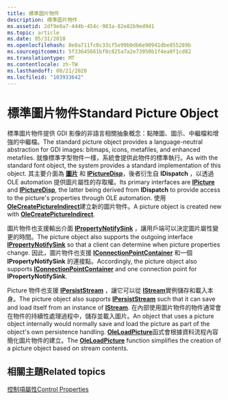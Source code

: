 ```yaml
---
title: 標準圖片物件
description: 標準圖片物件
ms.assetid: 2df9e0a7-444b-454c-983a-82e82b9ed9d1
ms.topic: article
ms.date: 05/31/2018
ms.openlocfilehash: 8e8a711fc0c33cf5e99b0db6e90941dbe855289b
ms.sourcegitcommit: 5f33645661bf8c825a7a2e73950b1f4ea0f1cd82
ms.translationtype: MT
ms.contentlocale: zh-TW
ms.lasthandoff: 08/21/2020
ms.locfileid: "103933642"
---
```

# <a name="standard-picture-object"></a><span data-ttu-id="b2a99-103">標準圖片物件</span><span class="sxs-lookup"><span data-stu-id="b2a99-103">Standard Picture Object</span></span>

<span data-ttu-id="b2a99-104">標準圖片物件提供 GDI 影像的非語言相關抽象概念：點陣圖、圖示、中繼檔和增強的中繼檔。</span><span class="sxs-lookup"><span data-stu-id="b2a99-104">The standard picture object provides a language-neutral abstraction for GDI images: bitmaps, icons, metafiles, and enhanced metafiles.</span></span> <span data-ttu-id="b2a99-105">就像標準字型物件一樣，系統會提供此物件的標準執行。</span><span class="sxs-lookup"><span data-stu-id="b2a99-105">As with the standard font object, the system provides a standard implementation of this object.</span></span> <span data-ttu-id="b2a99-106">其主要介面為 [**圖片**](/windows/desktop/api/OCIdl/nn-ocidl-ipicture) 和 [**IPictureDisp**](/windows/win32/api/ocidl/nn-ocidl-ipicturedisp)，後者衍生自 **IDispatch** ，以透過 OLE automation 提供圖片屬性的存取權。</span><span class="sxs-lookup"><span data-stu-id="b2a99-106">Its primary interfaces are [**IPicture**](/windows/desktop/api/OCIdl/nn-ocidl-ipicture) and [**IPictureDisp**](/windows/win32/api/ocidl/nn-ocidl-ipicturedisp), the latter being derived from **IDispatch** to provide access to the picture's properties through OLE automation.</span></span> <span data-ttu-id="b2a99-107">使用 [**OleCreatePictureIndirect**](/windows/desktop/api/OleCtl/nf-olectl-olecreatepictureindirect)建立新的圖片物件。</span><span class="sxs-lookup"><span data-stu-id="b2a99-107">A picture object is created new with [**OleCreatePictureIndirect**](/windows/desktop/api/OleCtl/nf-olectl-olecreatepictureindirect).</span></span>

<span data-ttu-id="b2a99-108">圖片物件也支援輸出介面 [**IPropertyNotifySink**](/windows/desktop/api/OCIdl/nn-ocidl-ipropertynotifysink) ，讓用戶端可以決定圖片屬性變更的時間。</span><span class="sxs-lookup"><span data-stu-id="b2a99-108">The picture object also supports the outgoing interface [**IPropertyNotifySink**](/windows/desktop/api/OCIdl/nn-ocidl-ipropertynotifysink) so that a client can determine when picture properties change.</span></span> <span data-ttu-id="b2a99-109">因此，圖片物件也支援 [**IConnectionPointContainer**](/windows/desktop/api/OCIdl/nn-ocidl-iconnectionpointcontainer) 和一個 **IPropertyNotifySink** 的連接點。</span><span class="sxs-lookup"><span data-stu-id="b2a99-109">Accordingly, the picture object also supports [**IConnectionPointContainer**](/windows/desktop/api/OCIdl/nn-ocidl-iconnectionpointcontainer) and one connection point for **IPropertyNotifySink**.</span></span>

<span data-ttu-id="b2a99-110">Picture 物件也支援 [**IPersistStream**](/windows/desktop/api/ObjIdl/nn-objidl-ipersiststream) ，讓它可以從 [**IStream**](/windows/desktop/api/objidl/nn-objidl-istream)實例儲存和載入本身。</span><span class="sxs-lookup"><span data-stu-id="b2a99-110">The picture object also supports [**IPersistStream**](/windows/desktop/api/ObjIdl/nn-objidl-ipersiststream) such that it can save and load itself from an instance of [**IStream**](/windows/desktop/api/objidl/nn-objidl-istream).</span></span> <span data-ttu-id="b2a99-111">在內部使用圖片物件的物件通常會在物件的持續性處理過程中，儲存並載入圖片。</span><span class="sxs-lookup"><span data-stu-id="b2a99-111">An object that uses a picture object internally would normally save and load the picture as part of the object's own persistence handling.</span></span> <span data-ttu-id="b2a99-112">[**OleLoadPicture**](/windows/desktop/api/OleCtl/nf-olectl-oleloadpicture)函式會根據資料流程內容簡化圖片物件的建立。</span><span class="sxs-lookup"><span data-stu-id="b2a99-112">The [**OleLoadPicture**](/windows/desktop/api/OleCtl/nf-olectl-oleloadpicture) function simplifies the creation of a picture object based on stream contents.</span></span>

## <a name="related-topics"></a><span data-ttu-id="b2a99-113">相關主題</span><span class="sxs-lookup"><span data-stu-id="b2a99-113">Related topics</span></span>

<dl> <dt>

[<span data-ttu-id="b2a99-114">控制項屬性</span><span class="sxs-lookup"><span data-stu-id="b2a99-114">Control Properties</span></span>](control-properties.md)
</dt> </dl>

 

 